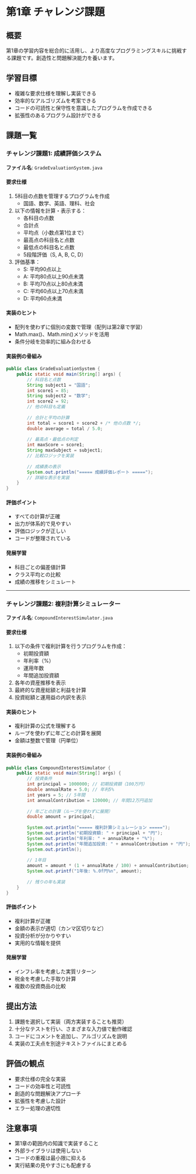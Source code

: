 # 第1章 チャレンジ課題

## 概要
第1章の学習内容を総合的に活用し、より高度なプログラミングスキルに挑戦する課題です。創造性と問題解決能力を養います。

## 学習目標
- 複雑な要求仕様を理解し実装できる
- 効率的なアルゴリズムを考案できる
- コードの可読性と保守性を意識したプログラムを作成できる
- 拡張性のあるプログラム設計ができる

## 課題一覧

### チャレンジ課題1: 成績評価システム
**ファイル名**: `GradeEvaluationSystem.java`

#### 要求仕様
1. 5科目の点数を管理するプログラムを作成
   - 国語、数学、英語、理科、社会
2. 以下の情報を計算・表示する：
   - 各科目の点数
   - 合計点
   - 平均点（小数点第1位まで）
   - 最高点の科目名と点数
   - 最低点の科目名と点数
   - 5段階評価（S, A, B, C, D）
3. 評価基準：
   - S: 平均90点以上
   - A: 平均80点以上90点未満
   - B: 平均70点以上80点未満
   - C: 平均60点以上70点未満
   - D: 平均60点未満

#### 実装のヒント
- 配列を使わずに個別の変数で管理（配列は第2章で学習）
- Math.max()、Math.min()メソッドを活用
- 条件分岐を効率的に組み合わせる

#### 実装例の骨組み
```java
public class GradeEvaluationSystem {
    public static void main(String[] args) {
        // 科目名と点数
        String subject1 = "国語";
        int score1 = 85;
        String subject2 = "数学";
        int score2 = 92;
        // 他の科目も定義
        
        // 合計と平均の計算
        int total = score1 + score2 + /* 他の点数 */;
        double average = total / 5.0;
        
        // 最高点・最低点の判定
        int maxScore = score1;
        String maxSubject = subject1;
        // 比較ロジックを実装
        
        // 成績表の表示
        System.out.println("===== 成績評価レポート =====");
        // 詳細な表示を実装
    }
}
```

#### 評価ポイント
- すべての計算が正確
- 出力が体系的で見やすい
- 評価ロジックが正しい
- コードが整理されている

#### 発展学習
- 科目ごとの偏差値計算
- クラス平均との比較
- 成績の推移をシミュレート

---

### チャレンジ課題2: 複利計算シミュレーター
**ファイル名**: `CompoundInterestSimulator.java`

#### 要求仕様
1. 以下の条件で複利計算を行うプログラムを作成：
   - 初期投資額
   - 年利率（%）
   - 運用年数
   - 年間追加投資額
2. 各年の資産推移を表示
3. 最終的な資産総額と利益を計算
4. 投資総額と運用益の内訳を表示

#### 実装のヒント
- 複利計算の公式を理解する
- ループを使わずに年ごとの計算を展開
- 金額は整数で管理（円単位）

#### 実装例の骨組み
```java
public class CompoundInterestSimulator {
    public static void main(String[] args) {
        // 投資条件
        int principal = 1000000; // 初期投資額（100万円）
        double annualRate = 5.0; // 年利5%
        int years = 5; // 5年間
        int annualContribution = 120000; // 年間12万円追加
        
        // 年ごとの計算（ループを使わずに展開）
        double amount = principal;
        
        System.out.println("===== 複利計算シミュレーション =====");
        System.out.println("初期投資額: " + principal + "円");
        System.out.println("年利率: " + annualRate + "%");
        System.out.println("年間追加投資: " + annualContribution + "円");
        System.out.println();
        
        // 1年目
        amount = amount * (1 + annualRate / 100) + annualContribution;
        System.out.printf("1年後: %.0f円%n", amount);
        
        // 残りの年も実装
    }
}
```

#### 評価ポイント
- 複利計算が正確
- 金額の表示が適切（カンマ区切りなど）
- 投資分析が分かりやすい
- 実用的な情報を提供

#### 発展学習
- インフレ率を考慮した実質リターン
- 税金を考慮した手取り計算
- 複数の投資商品の比較

## 提出方法
1. 課題を選択して実装（両方実装することも推奨）
2. 十分なテストを行い、さまざまな入力値で動作確認
3. コードにコメントを追加し、アルゴリズムを説明
4. 実装の工夫点を別途テキストファイルにまとめる

## 評価の観点
- 要求仕様の完全な実装
- コードの効率性と可読性
- 創造的な問題解決アプローチ
- 拡張性を考慮した設計
- エラー処理の適切性

## 注意事項
- 第1章の範囲内の知識で実装すること
- 外部ライブラリは使用しない
- コードの重複は最小限に抑える
- 実行結果の見やすさにも配慮する